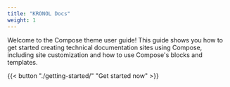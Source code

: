 ```yaml
---
title: "KRONOL Docs"
weight: 1
---
```


Welcome to the Compose theme user guide! This guide shows you how to get started creating technical documentation sites using Compose, including site customization and how to use Compose's blocks and templates.

{{< button "./getting-started/" "Get started now" >}}